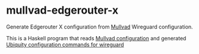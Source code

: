 # mullvad-edgerouter-x
Generate Edgerouter X configuration from [Mullvad](https://mullvad.net) Wireguard configuration.

This is a Haskell program that reads [Mullvad configuration](mullvad-example.conf) and generated [Ubiquity configuration commands for wireguard](mullvad-example_config.txt)


